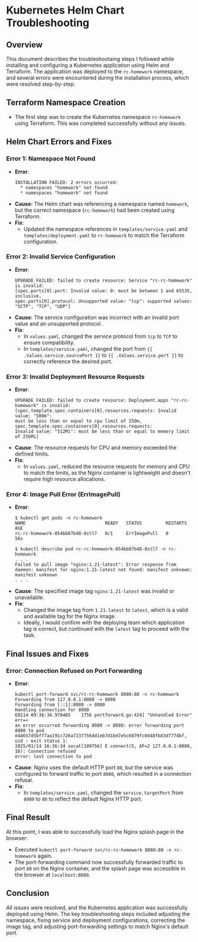 # Kubernetes Helm Chart Troubleshooting

## Overview
This document describes the troubleshootaing steps I followed while installing and configuring a Kubernetes application using Helm and Terraform. The application was deployed to the `rc-homework` namespace, and several errors were encountered during the installation process, which were resolved step-by-step.

## Terraform Namespace Creation
- The first step was to create the Kubernetes namespace `rc-homework` using Terraform. This was completed successfully without any issues.

## Helm Chart Errors and Fixes

### Error 1: Namespace Not Found
- **Error**: 
  ```
  INSTALLATION FAILED: 2 errors occurred:
    * namespaces "homework" not found
    * namespaces "homework" not found
  ```
- **Cause**: The Helm chart was referencing a namespace named `homework`, but the correct namespace (`rc-homework`) had been created using Terraform.
- **Fix**: 
  - Updated the namespace references in `templates/service.yaml` and `templates/deployment.yaml` to `rc-homework` to match the Terraform configuration.

### Error 2: Invalid Service Configuration
- **Error**:
  ```
  UPGRADE FAILED: failed to create resource: Service "rc-rc-homework" is invalid: 
  [spec.ports[0].port: Invalid value: 0: must be between 1 and 65535, inclusive, 
  spec.ports[0].protocol: Unsupported value: "tcp": supported values: "SCTP", "TCP", "UDP"]
  ```
- **Cause**: The service configuration was incorrect with an invalid port value and an unsupported protocol.
- **Fix**:
  - In `values.yaml`, changed the service protocol from `tcp` to `TCP` to ensure compatibility.
  - In `templates/service.yaml`, changed the port from `{{ .Values.service.sourcePort }}` to `{{ .Values.service.port }}` to correctly reference the desired port.

### Error 3: Invalid Deployment Resource Requests
- **Error**:
  ```
  UPGRADE FAILED: failed to create resource: Deployment.apps "rc-rc-homework" is invalid: 
  [spec.template.spec.containers[0].resources.requests: Invalid value: "500m": 
  must be less than or equal to cpu limit of 250m, spec.template.spec.containers[0].resources.requests: 
  Invalid value: "512Mi": must be less than or equal to memory limit of 256Mi]
  ```
- **Cause**: The resource requests for CPU and memory exceeded the defined limits.
- **Fix**:
  - In `values.yaml`, reduced the resource requests for memory and CPU to match the limits, as the Nginx container is lightweight and doesn't require high resource allocations.

### Error 4: Image Pull Error (ErrImagePull)
- **Error**:
  ```
  $ kubectl get pods -n rc-homework                             
  NAME                              READY   STATUS         RESTARTS   AGE
  rc-rc-homework-854bb87b48-8stl7   0/1     ErrImagePull   0          56s
  
  $ kubectl describe pod rc-rc-homework-854bb87b48-8stl7 -n rc-homework
  . . .
  Failed to pull image "nginx:1.21-latest": Error response from daemon: manifest for nginx:1.21-latest not found: manifest unknown: manifest unknown
  . . .
  ```
- **Cause**: The specified image tag `nginx:1.21-latest` was invalid or unavailable.
- **Fix**:
  - Changed the image tag from `1.21-latest` to `latest`, which is a valid and available tag for the Nginx image.
  - Ideally, I would confirm with the deploying team which application tag is correct, but continued with the `latest` tag to proceed with the task.

## Final Issues and Fixes

### Error: Connection Refused on Port Forwarding
- **Error**:
  ```
  kubectl port-forward svc/rc-rc-homework 8080:80 -n rc-homework
  Forwarding from 127.0.0.1:8080 -> 8080
  Forwarding from [::1]:8080 -> 8080
  Handling connection for 8080
  E0114 09:36:34.970485    1756 portforward.go:424] "Unhandled Error" err=< 
  an error occurred forwarding 8080 -> 8080: error forwarding port 8080 to pod e44657d5bff7aa191c726a72377564d1eb7d1bd7e5c6079fc0d48fb83d7774bf, uid : exit status 1: 
  2025/01/14 16:36:34 socat[109756] E connect(5, AF=2 127.0.0.1:8080, 16): Connection refused
  error: lost connection to pod
  ```
- **Cause**: Nginx uses the default HTTP port `80`, but the service was configured to forward traffic to port `8080`, which resulted in a connection refusal.
- **Fix**:
  - In `templates/service.yaml`, changed the `service.targetPort` from `8080` to `80` to reflect the default Nginx HTTP port.

## Final Result
At this point, I was able to successfully load the Nginx splash page in the browser:
- Executed `kubectl port-forward svc/rc-rc-homework 8080:80 -n rc-homework` again.
- The port-forwarding command now successfully forwarded traffic to port `80` on the Nginx container, and the splash page was accessible in the browser at `localhost:8080`.

## Conclusion
All issues were resolved, and the Kubernetes application was successfully deployed using Helm. The key troubleshooting steps included adjusting the namespace, fixing service and deployment configurations, correcting the image tag, and adjusting port-forwarding settings to match Nginx's default port.
